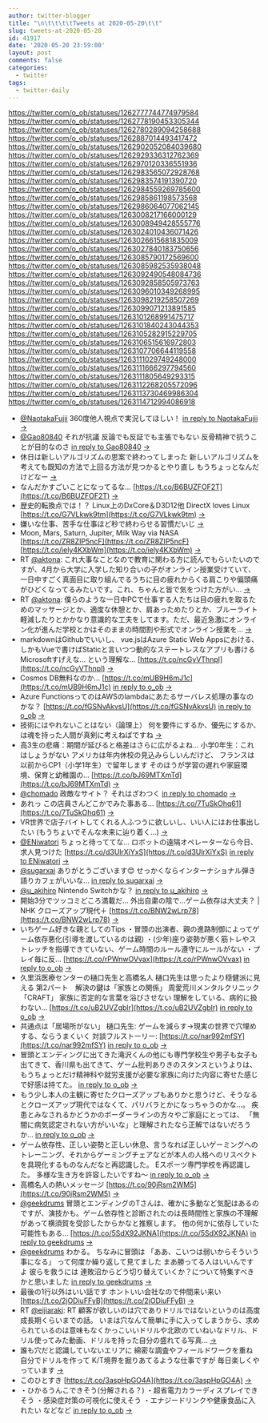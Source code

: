 ```yaml
---
author: twitter-blogger
title: "\n\t\t\t\tTweets at 2020-05-20\t\t"
slug: tweets-at-2020-05-20
id: 41917
date: '2020-05-20 23:59:00'
layout: post
comments: false
categories:
  - twitter
tags:
  - twitter-daily
---
```


https://twitter.com/o_ob/statuses/1262777744774979584 https://twitter.com/o_ob/statuses/1262778190453305344 https://twitter.com/o_ob/statuses/1262780289094258688 https://twitter.com/o_ob/statuses/1262887014493417472 https://twitter.com/o_ob/statuses/1262902052084039680 https://twitter.com/o_ob/statuses/1262929336312762369 https://twitter.com/o_ob/statuses/1262970120336551936 https://twitter.com/o_ob/statuses/1262983565072928768 https://twitter.com/o_ob/statuses/1262983574191390720 https://twitter.com/o_ob/statuses/1262984559269785600 https://twitter.com/o_ob/statuses/1262985861198573568 https://twitter.com/o_ob/statuses/1262986064077062145 https://twitter.com/o_ob/statuses/1263008217166000129 https://twitter.com/o_ob/statuses/1263008949428555776 https://twitter.com/o_ob/statuses/1263024010436071426 https://twitter.com/o_ob/statuses/1263026615681835009 https://twitter.com/o_ob/statuses/1263027840183750656 https://twitter.com/o_ob/statuses/1263085790172569600 https://twitter.com/o_ob/statuses/1263085982535938048 https://twitter.com/o_ob/statuses/1263092490548084736 https://twitter.com/o_ob/statuses/1263092858505973763 https://twitter.com/o_ob/statuses/1263096010349268995 https://twitter.com/o_ob/statuses/1263098219258507269 https://twitter.com/o_ob/statuses/1263099071213891585 https://twitter.com/o_ob/statuses/1263101268991475717 https://twitter.com/o_ob/statuses/1263101840243044353 https://twitter.com/o_ob/statuses/1263105282915229705 https://twitter.com/o_ob/statuses/1263106515616972803 https://twitter.com/o_ob/statuses/1263107706644119558 https://twitter.com/o_ob/statuses/1263111029749248000 https://twitter.com/o_ob/statuses/1263111666297794560 https://twitter.com/o_ob/statuses/1263111805649293315 https://twitter.com/o_ob/statuses/1263112268205572096 https://twitter.com/o_ob/statuses/1263113730469986304 https://twitter.com/o_ob/statuses/1263114712994086918  

*   [@NaotakaFujii](https://twitter.com/NaotakaFujii) 360度他人視点で実況してほしい！ [in reply to NaotakaFujii](https://twitter.com/NaotakaFujii/statuses/1262732463639367683) [->](https://twitter.com/o_ob/statuses/1262777744774979584)
*   [@Gao80840](https://twitter.com/Gao80840) それが抗議 反論でも反証でも主張でもない 反骨精神で抗うことが目的なのさ [in reply to Gao80840](https://twitter.com/Gao80840/statuses/1262732815310848000) [->](https://twitter.com/o_ob/statuses/1262778190453305344)
*   休日は新しいアルゴリズムの思案で終わってしまった 新しいアルゴリズムを考えても既知の方法で上回る方法が見つかるとやり直し もうちょっとなんだけどなー [->](https://twitter.com/o_ob/statuses/1262780289094258688)
*   なんだかすごいことになってるな… [https://t.co/B6BUZFOF2T](https://t.co/B6BUZFOF2T) [->](https://twitter.com/o_ob/statuses/1262887014493417472)
*   歴史的転換点では！？ Linux上のDxCore＆D3D12他 DirectX loves Linux [https://t.co/G7VLkwk9tm](https://t.co/G7VLkwk9tm) [->](https://twitter.com/o_ob/statuses/1262902052084039680)
*   嫌いな仕事、苦手な仕事ほど秒で終わらせる習慣だいじ [->](https://twitter.com/o_ob/statuses/1262929336312762369)
*   Moon, Mars, Saturn, Jupiter, Milk Way via NASA [https://t.co/ZR8ZIP5ncF](https://t.co/ZR8ZIP5ncF) [https://t.co/iely4KXbWm](https://t.co/iely4KXbWm) [->](https://twitter.com/o_ob/statuses/1262970120336551936)
*   RT [@aktona](https://twitter.com/aktona): これ大事なことなので教育に関わる方に読んでもらいたいのですが、4月から大学に入学した知り合いの子がオンライン授業受けていて、一日中すごく真面目に取り組んでるうちに目の疲れからくる肩こりや偏頭痛がひどくなってるみたいです。これ、ちゃんと皆で気をつけた方がい… [->](https://twitter.com/o_ob/statuses/1262983565072928768)
*   RT [@aktona](https://twitter.com/aktona): 僕らのような一日中PCで仕事する人たちは目の疲れを取るためのマッサージとか、適度な休憩とか、肩あっためたりとか、ブルーライト軽減したりとかかなり意識的な工夫をしてます。ただ、最近急激にオンライン化が進んだ学校とかはそのままの時間割や形式でオンライン授業を… [->](https://twitter.com/o_ob/statuses/1262983574191390720)
*   markdownはGithubでいいし、 vue.jsはAzure Static Web Appsにおける、しかもVueで書けばStaticと言いつつ動的なステートレスなアプリも書ける Microsoftすげえな… という理解な… [https://t.co/ncGyVThnpl](https://t.co/ncGyVThnpl) [->](https://twitter.com/o_ob/statuses/1262984559269785600)
*   Cosmos DB無料なのか… [https://t.co/mUB9H6mJ1c](https://t.co/mUB9H6mJ1c) [in reply to o_ob](https://twitter.com/o_ob/statuses/1262984559269785600) [->](https://twitter.com/o_ob/statuses/1262985861198573568)
*   Azure FunctionsってのはAWSのlambdaにあたるサーバレス処理の事なのかな？ [https://t.co/fGSNvAkvsU](https://t.co/fGSNvAkvsU) [in reply to o_ob](https://twitter.com/o_ob/statuses/1262984559269785600) [->](https://twitter.com/o_ob/statuses/1262986064077062145)
*   技術にはやれないことはない（論理上） 何を要件にするか、優先にするか、は魂を持った人間が真剣に考えねばですね [->](https://twitter.com/o_ob/statuses/1263008217166000129)
*   高3生の悲痛：期間が延びると格差はさらに広がるよね… 小学0年生：これはしょうがない アメリカは年内休校の見込みらしいんだけど、 フランスは以前からCP1（小学1年生）で留年します そのほうが学習の遅れや家庭環境、保育と幼稚園の… [https://t.co/bJ69MTXmTd](https://t.co/bJ69MTXmTd) [->](https://twitter.com/o_ob/statuses/1263008949428555776)
*   [@chomado](https://twitter.com/chomado) 政敵なサイト？ それはざわつく [in reply to chomado](https://twitter.com/chomado/statuses/1262974996315377667) [->](https://twitter.com/o_ob/statuses/1263024010436071426)
*   あれっ この店員さんどこかでみた事ある… [https://t.co/7TuSkOhq61](https://t.co/7TuSkOhq61) [->](https://twitter.com/o_ob/statuses/1263026615681835009)
*   VR世界で店子バイトしてくれる人ふつうに欲しいし、いい人にはお仕事出したい (もうちょいでそんな未来に辿り着く…) [->](https://twitter.com/o_ob/statuses/1263027840183750656)
*   [@ENiwatori](https://twitter.com/ENiwatori) ちょっと待っててな… ロボットの遠隔オペレーターなら今日、求人見つけた [https://t.co/d3UlrXiYxS](https://t.co/d3UlrXiYxS) [in reply to ENiwatori](https://twitter.com/ENiwatori/statuses/1263028304531066880) [->](https://twitter.com/o_ob/statuses/1263085790172569600)
*   [@sugarxai](https://twitter.com/sugarxai) ありがとうございます😊 せっかくならインターナショナル弾き語りカフェがいいな… [in reply to sugarxai](https://twitter.com/sugarxai/statuses/1263030560655458304) [->](https://twitter.com/o_ob/statuses/1263085982535938048)
*   [@u_akihiro](https://twitter.com/u_akihiro) Nintendo Switchかな？ [in reply to u_akihiro](https://twitter.com/u_akihiro/statuses/1262966619086696449) [->](https://twitter.com/o_ob/statuses/1263092490548084736)
*   開始3分でツッコミどころ満載だ… 外出自粛の陰で…ゲーム依存は大丈夫？ | NHK クローズアップ現代＋ [https://t.co/BNW2wLrp78](https://t.co/BNW2wLrp78) [->](https://twitter.com/o_ob/statuses/1263092858505973763)
*   いちゲーム好きな親としてのTips ・冒頭の出演者、親の進路制御によってゲーム依存悪化(引導を渡しているのは親) ・(少年)座り姿勢が悪く筋トレやストレッチを指導できていない、ゲーム時間のルール遵守にルールがない ・プレイ毎に反… [https://t.co/rPWnwOVvax](https://t.co/rPWnwOVvax) [in reply to o_ob](https://twitter.com/o_ob/statuses/1263092858505973763) [->](https://twitter.com/o_ob/statuses/1263096010349268995)
*   久里浜医療センターの樋口先生と高橋名人 樋口先生は思ったより穏健派に見える 第2パート　解決の鍵は「家族との関係」 周愛荒川メンタルクリニック「CRAFT」 家族に否定的な言葉を浴びさせない 理解をしている、病的に扱わない… [https://t.co/uB2UVZgblr](https://t.co/uB2UVZgblr) [in reply to o_ob](https://twitter.com/o_ob/statuses/1263092858505973763) [->](https://twitter.com/o_ob/statuses/1263098219258507269)
*   共通点は「居場所がない」 樋口先生: ゲームを減らす→現実の世界で穴埋めする、ならうまくいく 対談フルストーリー: [https://t.co/nar992mfSY](https://t.co/nar992mfSY) [in reply to o_ob](https://twitter.com/o_ob/statuses/1263092858505973763) [->](https://twitter.com/o_ob/statuses/1263099071213891585)
*   冒頭とエンディングに出てきた滝沢くんの他にも専門学校生や男子も女子も出てきて、香川県も出てきて、ゲーム批判ありきのスタンスというよりは、もうちょっとだけ精神科や就労支援が必要な家族に向けた内容に寄せた感じで好感は持てた。 [in reply to o_ob](https://twitter.com/o_ob/statuses/1263092858505973763) [->](https://twitter.com/o_ob/statuses/1263101268991475717)
*   もう少し本人の主観に寄せたクローズアップもありかと思うけど、そうなるとクローズアップ現代ではなくて、パリバラとかになっちゃうのかな…。 疾患とみなされるかどうかのボーダーラインの方々やご家庭にとっては、 「無闇に病気認定されない方がいいな」と理解されたなら正解ではないだろうか… [in reply to o_ob](https://twitter.com/o_ob/statuses/1263092858505973763) [->](https://twitter.com/o_ob/statuses/1263101840243044353)
*   ゲーム依存性、正しい姿勢と正しい休息、言うなれば正しいゲーミングへのトレーニング、それからゲーミングチェアなどが本人の人格へのリスペクトを具現化するものなんだなと再認識した。 Eスポーツ専門学校を再認識した。 多様な生き方を許容したいですね〜 [in reply to o_ob](https://twitter.com/o_ob/statuses/1263092858505973763) [->](https://twitter.com/o_ob/statuses/1263105282915229705)
*   高橋名人の熱いメッセージ [https://t.co/90jRsm2WM5](https://t.co/90jRsm2WM5) [->](https://twitter.com/o_ob/statuses/1263106515616972803)
*   [@geekdrums](https://twitter.com/geekdrums) 冒頭とエンディングのTさんは、確かに多動など気配はあるのですが、演技かも。ゲーム依存性と診断されたのは長時間性と家族の不理解があって横須賀を受診したからかなと推察します。 他の何かに依存していた可能性もある… [https://t.co/5SdX92JKNA](https://t.co/5SdX92JKNA) [in reply to geekdrums](https://twitter.com/geekdrums/statuses/1263106745347354626) [->](https://twitter.com/o_ob/statuses/1263107706644119558)
*   [@geekdrums](https://twitter.com/geekdrums) わかる。 ちなみに冒頭は 「ああ、こいつは弱いからそういう事になる」 って何度か繰り返して見てました まあ勝ってる人はいいんですよ 彼らを救うには 連敗沼からどう切り替えていくか？について特集すべきかと思いました [in reply to geekdrums](https://twitter.com/geekdrums/statuses/1263108419994570752) [->](https://twitter.com/o_ob/statuses/1263111029749248000)
*   最後の1行以外はいい話です ホントいい会社なので仲間来い来い [https://t.co/2jODiuFFyB](https://t.co/2jODiuFFyB) [->](https://twitter.com/o_ob/statuses/1263111666297794560)
*   RT [@eijiaraki](https://twitter.com/eijiaraki): RT 顧客が欲しいのは穴でありドリルではないというのは高度成長期くらいまでの話。 いまは穴なんて簡単に手に入ってしまうから、求められているのは意味もなくかっこいいドリルや北欧のていねいなドリル、ドリル使ってみた動画、ドリルを持った自分の盛れてる写真… [->](https://twitter.com/o_ob/statuses/1263111805649293315)
*   誰も穴だと認識していないエリアに 綿密な調査やフィールドワークを重ね 自分でドリルを作って K/T境界を掘りあてるような仕事ですが 毎日楽しくやっています [->](https://twitter.com/o_ob/statuses/1263112268205572096)
*   このひとすき [https://t.co/3aspHpGO4A](https://t.co/3aspHpGO4A) [->](https://twitter.com/o_ob/statuses/1263113730469986304)
*   ・ひかるうんこできそう(分解される？) ・超省電力カラーディスプレイできそう ・感染症対策の可視化に使えそう ・エナジードリンクや健康食品に入れたい などなど [in reply to o_ob](https://twitter.com/o_ob/statuses/1263113730469986304) [->](https://twitter.com/o_ob/statuses/1263114712994086918)